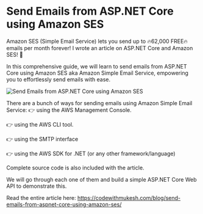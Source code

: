 # Send Emails from ASP.NET Core using Amazon SES

Amazon SES (Simple Email Service) lets you send up to 🔥62,000 FREE🔥emails per month forever! I wrote an article on ASP.NET Core and Amazon SES! 🚀

In this comprehensive guide, we will learn to send emails from ASP.NET Core using Amazon SES aka Amazon Simple Email Service, empowering you to effortlessly send emails with ease.


![Send Emails from ASP.NET Core using Amazon SES](https://codewithmukesh.com/wp-content/uploads/2023/06/Send-Emails-from-ASP.NET-Core-using-Amazon-SES.png)

There are a bunch of ways for sending emails using Amazon Simple Email Service:
👉 using the AWS Management Console.

👉 using the AWS CLI tool.

👉 using the SMTP interface

👉 using the AWS SDK for .NET (or any other framework/language)


Complete source code is also included with the article.

We will go through each one of them and build a simple ASP.NET Core Web API to demonstrate this.

Read the entire article here: https://codewithmukesh.com/blog/send-emails-from-aspnet-core-using-amazon-ses/
